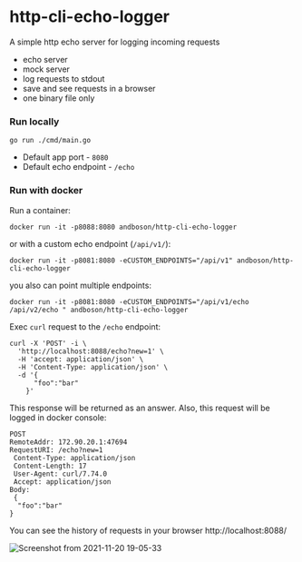 # http-cli-echo-logger

A simple http echo server for logging incoming requests

* echo server
* mock server
* log requests to stdout
* save and see requests in a browser 
* one binary file only

### Run locally

```shell
go run ./cmd/main.go
```

* Default app port - `8080`
* Default echo endpoint - `/echo`

### Run with docker

Run a container:

```shell
docker run -it -p8088:8080 andboson/http-cli-echo-logger 
```

or with a custom echo endpoint (`/api/v1/`):

```shell
docker run -it -p8081:8080 -eCUSTOM_ENDPOINTS="/api/v1" andboson/http-cli-echo-logger 
```

you also can point multiple endpoints:

```shell
docker run -it -p8081:8080 -eCUSTOM_ENDPOINTS="/api/v1/echo /api/v2/echo " andboson/http-cli-echo-logger 
```


Exec `curl` request to the `/echo` endpoint:

```shell
curl -X 'POST' -i \
  'http://localhost:8088/echo?new=1' \       
  -H 'accept: application/json' \  
  -H 'Content-Type: application/json' \
  -d '{
      "foo":"bar"   
    }'
```

This response will be returned as an answer.
Also, this request will be logged in docker console:

```shell
POST
RemoteAddr: 172.90.20.1:47694
RequestURI: /echo?new=1
 Content-Type: application/json
 Content-Length: 17
 User-Agent: curl/7.74.0
 Accept: application/json
Body:
 {
  "foo":"bar"
}
```

You can see the history of requests in your browser http://localhost:8088/

![Screenshot from 2021-11-20 19-05-33](https://user-images.githubusercontent.com/2089327/142736723-9031ae8a-45a2-4f21-9b04-57e48955bfd4.png)



